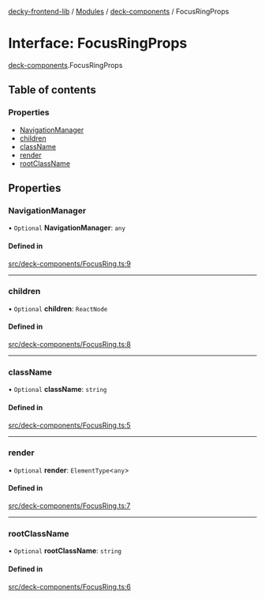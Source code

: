 [decky-frontend-lib](../README.md) / [Modules](../modules.md) / [deck-components](../modules/deck_components.md) / FocusRingProps

# Interface: FocusRingProps

[deck-components](../modules/deck_components.md).FocusRingProps

## Table of contents

### Properties

- [NavigationManager](deck_components.FocusRingProps.md#navigationmanager)
- [children](deck_components.FocusRingProps.md#children)
- [className](deck_components.FocusRingProps.md#classname)
- [render](deck_components.FocusRingProps.md#render)
- [rootClassName](deck_components.FocusRingProps.md#rootclassname)

## Properties

### NavigationManager

• `Optional` **NavigationManager**: `any`

#### Defined in

[src/deck-components/FocusRing.ts:9](https://github.com/SteamDeckHomebrew/decky-frontend-lib/blob/82f604a/src/deck-components/FocusRing.ts#L9)

___

### children

• `Optional` **children**: `ReactNode`

#### Defined in

[src/deck-components/FocusRing.ts:8](https://github.com/SteamDeckHomebrew/decky-frontend-lib/blob/82f604a/src/deck-components/FocusRing.ts#L8)

___

### className

• `Optional` **className**: `string`

#### Defined in

[src/deck-components/FocusRing.ts:5](https://github.com/SteamDeckHomebrew/decky-frontend-lib/blob/82f604a/src/deck-components/FocusRing.ts#L5)

___

### render

• `Optional` **render**: `ElementType`<`any`\>

#### Defined in

[src/deck-components/FocusRing.ts:7](https://github.com/SteamDeckHomebrew/decky-frontend-lib/blob/82f604a/src/deck-components/FocusRing.ts#L7)

___

### rootClassName

• `Optional` **rootClassName**: `string`

#### Defined in

[src/deck-components/FocusRing.ts:6](https://github.com/SteamDeckHomebrew/decky-frontend-lib/blob/82f604a/src/deck-components/FocusRing.ts#L6)
